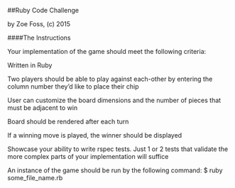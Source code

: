 ##Ruby Code Challenge

by Zoe Foss, (c) 2015

####The Instructions

Your implementation of the game should meet the following criteria:

Written in Ruby

Two players should be able to play against each-other by entering the column number they’d like to place their chip

User can customize the board dimensions and the number of pieces that must be adjacent to win

Board should be rendered after each turn

If a winning move is played, the winner should be displayed 

Showcase your ability to write rspec tests. Just 1 or 2 tests that validate the more complex parts of your implementation will suffice

An instance of the game should be run by the following command:
$ ruby some_file_name.rb

